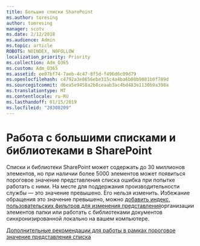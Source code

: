 ```yaml
---
title: Большие списки SharePoint
ms.author: toresing
author: tomresing
manager: scotv
ms.date: 2/12/2018
ms.audience: Admin
ms.topic: article
ROBOTS: NOINDEX, NOFOLLOW
localization_priority: Priority
ms.collection: Adm_O365
ms.custom: Adm_O365
ms.assetid: ee07bf74-7aeb-4c47-8f5d-f496d6c09d79
ms.openlocfilehash: c4792a3e8656ebe315c4a4ba6b08b9881b0f789d
ms.sourcegitcommit: d6ea5e9458a2b8ceaab3ac4bd483e1130b9a398a
ms.translationtype: MT
ms.contentlocale: ru-RU
ms.lasthandoff: 01/15/2019
ms.locfileid: "28308209"
---
```

# <a name="work-with-large-lists-and-libraries-in-sharepoint"></a>Работа с большими списками и библиотеками в SharePoint

Списки и библиотеки SharePoint может содержать до 30 миллионов элементов, но при наличии более 5000 элементов может появиться пороговое значение представления списка ошибка при попытке работать с ними. На месте для поддержания производительности службы — это значение превышено. Его нельзя изменить. Избежание обращения это значение превышено, можно [добавить индекс](https://go.microsoft.com/fwlink/?linkid=867784), [пользовательских фильтров для изменения представления](https://go.microsoft.com/fwlink/?linkid=867786)организации элементов папки или работать с библиотеками документов синхронизированной локально на вашем компьютере. 
  
[Дополнительные рекомендации для работы в рамках пороговое значение представления списка](https://go.microsoft.com/fwlink/?linkid=867787)
  

